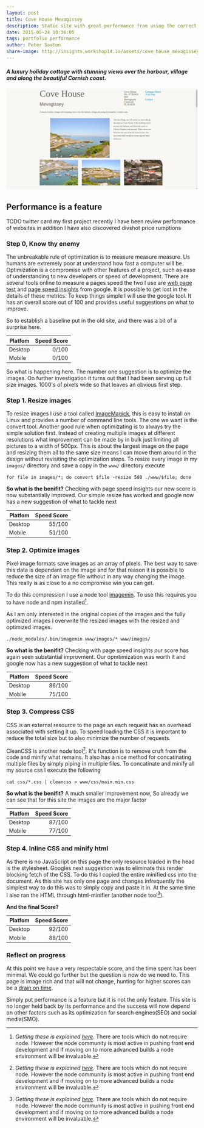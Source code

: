 ```yaml
---
layout: post
title: Cove House Mevagissey
description: Static site with great performance from using the correct tools
date: 2015-05-24 10:36:05
tags: portfolio performance
author: Peter Saxton
share-image: http://insights.workshop14.io/assets/cove_house_mevagissey_home_page.png
---
```


#### *A luxury holiday cottage with stunning views over the harbour, village and along the beautiful Cornish coast.*

[![Homepage of the Cove House Mevagissey site](/assets/cove_house_mevagissey_home_page.png)](http://covehousemevagissey.co.uk/)

## Performance is a feature

TODO twitter card
my first project
recently I have been review performance of websites
in addition I have also discovered divshot
price rumptions

### Step 0,  Know thy enemy
The unbreakable rule of optimization is to measure measure measure. Us humans are extremely poor at understand how fast a computer will be. Optimization is a compromise with other features of a project, such as ease of understanding to new developers or speed of development. There are several tools online to measure a pages speed the two I use are [web page test](http://www.webpagetest.org/) and [page speed insights]() from google. It is possible to get lost in the details of these metrics. To keep things simple I will use the google tool. It has an overall score out of 100 and provides useful suggestions on what to improve.

So to establish a baseline put in the old site, and there was a bit of a surprise here.

| Platfom | Speed Score |
| ------- | ----------: |
| Desktop | 0/100       |
| Mobile  | 0/100       |

So what is happening here. The number one suggestion is to optimize the images. On further investigation it turns out that I had been serving up full size images. 1000's of pixels wide so that leaves an obvious first step.

### Step 1. Resize images
To resize images I use a tool called [ImageMagick](), this is easy to install on Linux and provides a number of command line tools. The one we want is the convert tool. Another good rule when optimizating is to always try the simple solution first. Instead of creating multiple images at different resolutions what improvement can be made by in bulk just limiting all pictures to a width of 500px. This is about the largest image on the page and resizing them all to the same size means I can move them around in the design without revisiting the optimization steps.
To resize every image in my `images/` directory and save a copy in the `www/` directory execute

```
for file in images/*; do convert $file -resize 500 ./www/$file; done
```

**So what is the benifit?** Checking with page speed insights our new score is now substantially improved. Our simple resize has worked and google now has a new suggestion of what to tackle next

| Platfom | Speed Score |
| ------- | ----------: |
| Desktop | 55/100      |
| Mobile  | 51/100      |

### Step 2. Optimize images
Pixel image formats save images as an array of pixels. The best way to save this data is dependant on the image and for that reason it is possible to reduce the size of an image file without in any way changing the image. This really is as close to a no compromise win you can get.

To do this compression I use a node tool [imagemin](). To use this requires you to have node and npm installed[^1].

As I am only interested in the original copies of the images and the fully optimized images I overwrite the resized images with the resized and optimized images.

```
./node_modules/.bin/imagemin www/images/* www/images/
```

**So what is the benifit?** Checking with page speed insights our score has again seen substantial improvment. Our opmtimization was worth it and google now has a new suggestion of what to tackle next

| Platfom | Speed Score |
| ------- | ----------: |
| Desktop | 86/100      |
| Mobile  | 75/100      |

### Step 3. Compress CSS
CSS is an external resource to the page an each request has an overhead associated with setting it up. To speed loading the CSS it is important to reduce the total size but to also minimize the number of requests.

CleanCSS is another node tool[^1]. It's function is to remove cruft from the code and minify what remains. It also has a nice method for concatinating multiple files by simply piping in multiple files. To concatinate and minify all my source css I execute the following

```
cat css/*.css | cleancss > www/css/main.min.css
```

**So what is the benifit?** A much smaller improvement now, So already we can see that for this site the images are the major factor

| Platfom | Speed Score |
| ------- | ----------: |
| Desktop | 87/100      |
| Mobile  | 77/100      |

### Step 4. Inline CSS and minify html
As there is no JavaScript on this page the only resource loaded in the head is the stylesheet. Googles next suggestion was to eliminate this render blocking fetch of the CSS. To do this I copied the entire minified css into the document. As this site has only one page and changes infrequently the simplest way to do this was to simply copy and paste it in. At the same time I also ran the HTML through html-minifier (another node tool[^1]).

**And the final Score?**

| Platfom | Speed Score |
| ------- | ----------: |
| Desktop | 92/100      |
| Mobile  | 88/100      |

### Reflect on progress
At this point we have a very respectable score, and the time spent has been minimal. We could go further but the question is now do we need to. This page is image rich and that will not change, hunting for higher scores can be a [drain on time](premium.wpmudev.org/blog/why-trying-to-get-95-on-google-pagespeed-insights-will-drive-you-mad/).  

Simply put performance is a feature but it is not the only feature. This site is no longer held back by its performance and the success will now depend on other factors such as its optimization for search engines(SEO) and social media(SMO).


[^1]: *Getting these is explained [here]().* There are tools which do not require node. However the node community is most active in pushing front end development and if moving on to more advanced builds a node environment will be invaluable.
